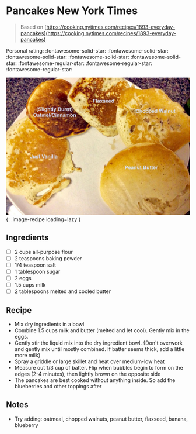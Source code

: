 # Pancakes New York Times

> Based on [https://cooking.nytimes.com/recipes/1893-everyday-pancakes](https://cooking.nytimes.com/recipes/1893-everyday-pancakes)

<!-- rating=2; (User can specify rating on scale of 1-5) -->
<!-- AUTO-UserRating -->
Personal rating: :fontawesome-solid-star: :fontawesome-solid-star: :fontawesome-solid-star: :fontawesome-solid-star: :fontawesome-solid-star: :fontawesome-regular-star: :fontawesome-regular-star: :fontawesome-regular-star:
<!-- /AUTO-UserRating -->

<!-- name_image=pancakes_new_york_times.jpg; (User can specify image name) -->
<!-- AUTO-Image -->
![pancakes_new_york_times.jpg](./pancakes_new_york_times.jpg){: .image-recipe loading=lazy }
<!-- /AUTO-Image -->

## Ingredients

* [ ] 2 cups all-purpose flour
* [ ] 2 teaspoons baking powder
* [ ] 1/4 teaspoon salt
* [ ] 1 tablespoon sugar
* [ ] 2 eggs
* [ ] 1.5 cups milk
* [ ] 2 tablespoons melted and cooled butter

## Recipe

* Mix dry ingredients in a bowl
* Combine 1.5 cups milk and butter (melted and let cool). Gently mix in the eggs.
* Gently stir the liquid mix into the dry ingredient bowl. {Don't overwork and gently mix until mostly combined. If batter seems thick, add a little more milk}
* Spray a griddle or large skillet and heat over medium-low heat
* Measure out 1/3 cup of batter. Flip when bubbles begin to form on the edges (2-4 minutes), then lightly brown on the opposite side
* The pancakes are best cooked without anything inside. So add the blueberries and other toppings after

## Notes

* Try adding: oatmeal, chopped walnuts, peanut butter, flaxseed, banana, blueberry
